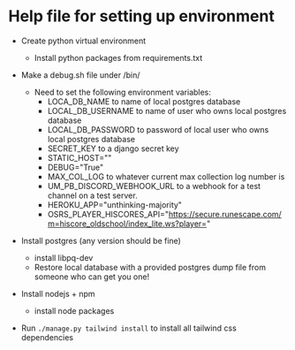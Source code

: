 # Help file for setting up environment

- Create python virtual environment
    - Install python packages from requirements.txt

- Make a debug.sh file under /bin/
    - Need to set the following environment variables:
        - LOCA_DB_NAME to name of local postgres database
        - LOCAL_DB_USERNAME to name of user who owns local postgres database
        - LOCAL_DB_PASSWORD to password of local user who owns local postgres database
        - SECRET_KEY to a django secret key
        - STATIC_HOST=""
        - DEBUG="True"
        - MAX_COL_LOG to whatever current max collection log number is
        - UM_PB_DISCORD_WEBHOOK_URL to a webhook for a test channel on a test server.
        - HEROKU_APP="unthinking-majority"
        - OSRS_PLAYER_HISCORES_API="https://secure.runescape.com/m=hiscore_oldschool/index_lite.ws?player="

- Install postgres (any version should be fine)
    - install libpq-dev
    - Restore local database with a provided postgres dump file from someone who can get you one!

- Install nodejs + npm
    - install node packages

- Run `./manage.py tailwind install` to install all tailwind css dependencies